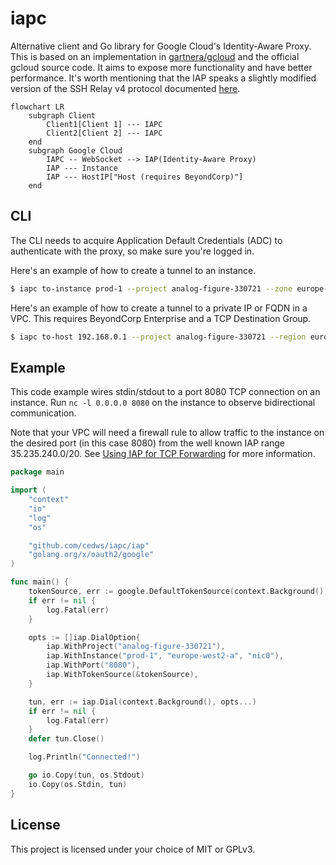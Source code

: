 # iapc
Alternative client and Go library for Google Cloud's Identity-Aware Proxy. This is based on an implementation in [gartnera/gcloud](https://github.com/gartnera/gcloud) and the official gcloud source code. It aims to expose more functionality and have better performance. It's worth mentioning that the IAP speaks a slightly modified version of the SSH Relay v4 protocol documented [here](https://chromium.googlesource.com/apps/libapps/+/HEAD/nassh/docs/relay-protocol.md#corp-relay-v4).

```mermaid
flowchart LR
    subgraph Client
        Client1[Client 1] --- IAPC
        Client2[Client 2] --- IAPC
    end
    subgraph Google Cloud
        IAPC -- WebSocket --> IAP(Identity-Aware Proxy)
        IAP --- Instance
        IAP --- HostIP["Host (requires BeyondCorp)"]
    end
```

## CLI
The CLI needs to acquire Application Default Credentials (ADC) to authenticate with the proxy, so make sure you're logged in.

Here's an example of how to create a tunnel to an instance.

```sh
$ iapc to-instance prod-1 --project analog-figure-330721 --zone europe-west2-a
```

Here's an example of how to create a tunnel to a private IP or FQDN in a VPC. This requires BeyondCorp Enterprise and a TCP Destination Group.

```sh
$ iapc to-host 192.168.0.1 --project analog-figure-330721 --region europe-west2 --network prod --dest-group prod
```

## Example
This code example wires stdin/stdout to a port 8080 TCP connection on an instance. Run `nc -l 0.0.0.0 8080` on the instance to observe bidirectional communication.

Note that your VPC will need a firewall rule to allow traffic to the instance on the desired port (in this case 8080) from the well known IAP range 35.235.240.0/20. See [Using IAP for TCP Forwarding](https://cloud.google.com/iap/docs/using-tcp-forwarding) for more information.

```go
package main

import (
	"context"
	"io"
	"log"
	"os"

	"github.com/cedws/iapc/iap"
	"golang.org/x/oauth2/google"
)

func main() {
	tokenSource, err := google.DefaultTokenSource(context.Background())
	if err != nil {
		log.Fatal(err)
	}

	opts := []iap.DialOption{
		iap.WithProject("analog-figure-330721"),
		iap.WithInstance("prod-1", "europe-west2-a", "nic0"),
		iap.WithPort("8080"),
		iap.WithTokenSource(&tokenSource),
	}

	tun, err := iap.Dial(context.Background(), opts...)
	if err != nil {
		log.Fatal(err)
	}
	defer tun.Close()

	log.Println("Connected!")

	go io.Copy(tun, os.Stdout)
	io.Copy(os.Stdin, tun)
}
```

## License
This project is licensed under your choice of MIT or GPLv3.
